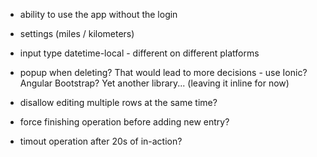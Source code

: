 * ability to use the app without the login
* settings (miles / kilometers)
* input type datetime-local - different on different platforms

* popup when deleting? That would lead to more decisions - use Ionic? Angular Bootstrap? Yet another library... (leaving it inline for now)
* disallow editing multiple rows at the same time?
* force finishing operation before adding new entry?
* timout operation after 20s of in-action?